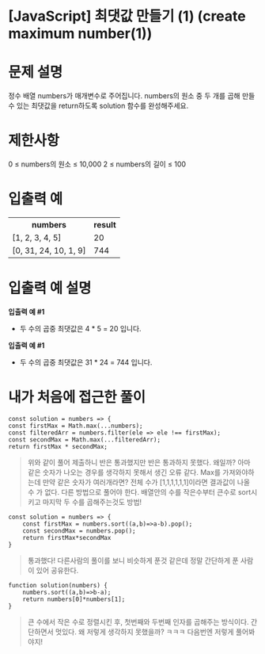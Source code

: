 # [JavaScript] 최댓값 만들기 (1) (create maximum number(1))

# 문제 설명
정수 배열 numbers가 매개변수로 주어집니다. numbers의 원소 중 두 개를 곱해 만들 수 있는 최댓값을 return하도록 solution 함수를 완성해주세요.

# 제한사항
0 ≤ numbers의 원소 ≤ 10,000
2 ≤ numbers의 길이 ≤ 100
# 입출력 예
<table>
<tr><th>numbers</th><th>result</th></tr>
<tr><td>[1, 2, 3, 4, 5]</td><td>20</td></tr>
<tr><td>[0, 31, 24, 10, 1, 9]</td><td>744</td></tr>
</table>
	
	
# 입출력 예 설명
**입출력 예 #1**

  - 두 수의 곱중 최댓값은 4 * 5 = 20 입니다.

**입출력 예 #1**

  - 두 수의 곱중 최댓값은 31 * 24 = 744 입니다.

# 내가 처음에 접근한 풀이
```
const solution = numbers => {
const firstMax = Math.max(...numbers);
const filteredArr = numbers.filter(ele => ele !== firstMax);
const secondMax = Math.max(...filteredArr);
return firstMax * secondMax;
```

> 위와 같이 풀어 제출하니 반은 통과했지만 반은 통과하지 못했다. 왜일까? 아마 같은 숫자가 나오는 경우를 생각하지 못해서 생긴 오류 같다. Max를 가져와야하는데 만약 같은 숫자가 여러개라면? 전체 수가 [1,1,1,1,1,1]이라면 결과값이 나올 수 가 없다. 다른 방법으로 풀어야 한다. 배열안의 수를 작은수부터 큰수로 sort시키고 마지막 두 수를 곱해주는것도 방법!

```
const solution = numbers => {
    const firstMax = numbers.sort((a,b)=>a-b).pop();
    const secondMax = numbers.pop();
    return firstMax*secondMax
}
```

> 통과했다! 다른사람의 풀이를 보니 비슷하게 푼것 같은데 정말 간단하게 푼 사람이 있어 공유한다.

```
function solution(numbers) {
    numbers.sort((a,b)=>b-a);
    return numbers[0]*numbers[1];
}
```

> 큰 수에서 작은 수로 정렬시킨 후, 첫번째와 두번째 인자를 곱해주는 방식이다. 간단하면서 멋있다. 왜 저렇게 생각하지 못했을까? ㅋㅋㅋ 다음번엔 저렇게 풀어봐야지!